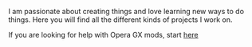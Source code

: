 I am passionate about creating things and love learning new ways to do things. Here you will find all the different kinds of projects I work on.<br>

<!--   Check out an overview of my certifications [here](https://drive.google.com/drive/folders/1yMjCuIsqHyhrRV2d2e4-h2xbEhaRichc?usp=drive_link)<br>   -->

If you are looking for help with Opera GX mods, start [here](https://github.com/mr-jamz/opera-gx-mods)<br>
